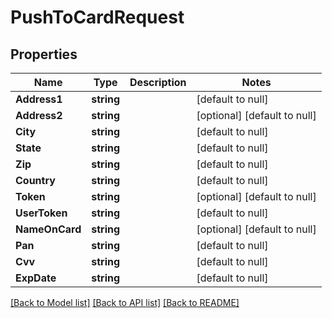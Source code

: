 # PushToCardRequest

## Properties
Name | Type | Description | Notes
------------ | ------------- | ------------- | -------------
**Address1** | **string** |  | [default to null]
**Address2** | **string** |  | [optional] [default to null]
**City** | **string** |  | [default to null]
**State** | **string** |  | [default to null]
**Zip** | **string** |  | [default to null]
**Country** | **string** |  | [default to null]
**Token** | **string** |  | [optional] [default to null]
**UserToken** | **string** |  | [default to null]
**NameOnCard** | **string** |  | [optional] [default to null]
**Pan** | **string** |  | [default to null]
**Cvv** | **string** |  | [default to null]
**ExpDate** | **string** |  | [default to null]

[[Back to Model list]](../README.md#documentation-for-models) [[Back to API list]](../README.md#documentation-for-api-endpoints) [[Back to README]](../README.md)



